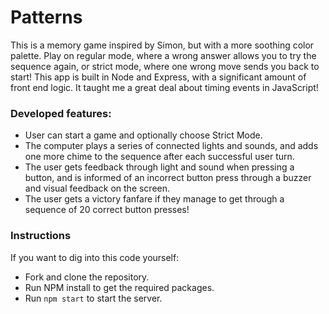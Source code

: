 # Patterns

This is a memory game inspired by Simon, but with a more soothing color palette. Play on regular mode, where a wrong answer allows you to try the sequence again, or strict mode, where one wrong move sends you back to start! This app is built in Node and Express, with a significant amount of front end logic. It taught me a great deal about timing events in JavaScript!

### Developed features:

- User can start a game and optionally choose Strict Mode.
- The computer plays a series of connected lights and sounds, and adds one more chime to the sequence after each successful user turn.
- The user gets feedback through light and sound when pressing a button, and is informed of an incorrect button press through a buzzer and visual feedback on the screen.
- The user gets a victory fanfare if they manage to get through a sequence of 20 correct button presses!

### Instructions

If you want to dig into this code yourself:

- Fork and clone the repository.
- Run NPM install to get the required packages.
- Run ```npm start``` to start the server.

